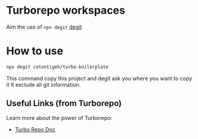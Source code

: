 # Turborepo workspaces

Aim the use of `npx degit` [degit](https://www.npmjs.com/package/degit)

# How to use

```bash
npx degit cotontigeh/turbo-boilerplate
```

This command copy this project and degit ask you where you want to copy it
It exclude all git information.

## Useful Links (from Turborepo)

Learn more about the power of Turborepo:

- [Turbo Repo Doc](https://turbo.build/repo)
